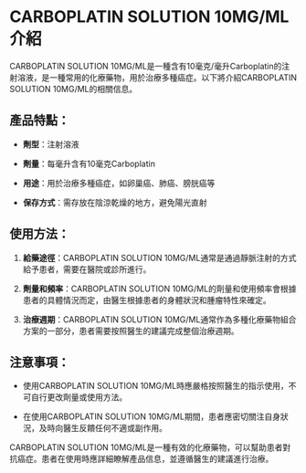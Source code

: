 # CARBOPLATIN SOLUTION 10MG/ML介紹
CARBOPLATIN SOLUTION 10MG/ML是一種含有10毫克/毫升Carboplatin的注射溶液，是一種常用的化療藥物，用於治療多種癌症。以下將介紹CARBOPLATIN SOLUTION 10MG/ML的相關信息。
## 產品特點：
- **劑型**：注射溶液
- **劑量**：每毫升含有10毫克Carboplatin
- **用途**：用於治療多種癌症，如卵巢癌、肺癌、膀胱癌等
- **保存方式**：需存放在陰涼乾燥的地方，避免陽光直射
## 使用方法：
1. **給藥途徑**：CARBOPLATIN SOLUTION 10MG/ML通常是通過靜脈注射的方式給予患者，需要在醫院或診所進行。
   
2. **劑量和頻率**：CARBOPLATIN SOLUTION 10MG/ML的劑量和使用頻率會根據患者的具體情況而定，由醫生根據患者的身體狀況和腫瘤特性來確定。
3. **治療週期**：CARBOPLATIN SOLUTION 10MG/ML通常作為多種化療藥物組合方案的一部分，患者需要按照醫生的建議完成整個治療週期。
## 注意事項：
- 使用CARBOPLATIN SOLUTION 10MG/ML時應嚴格按照醫生的指示使用，不可自行更改劑量或使用方法。
- 在使用CARBOPLATIN SOLUTION 10MG/ML期間，患者應密切關注自身狀況，及時向醫生反饋任何不適或副作用。
CARBOPLATIN SOLUTION 10MG/ML是一種有效的化療藥物，可以幫助患者對抗癌症。患者在使用時應詳細瞭解產品信息，並遵循醫生的建議進行治療。